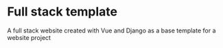 # Full stack template

A full stack website created with Vue and Django as a base template for a website project
